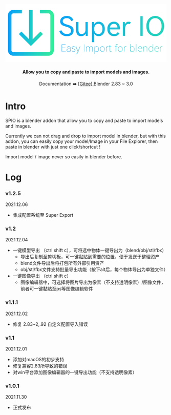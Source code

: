 <p align="center">
  <a href="https://atticus-lv.gitee.io/super_io/#/">
    <img src="res/img/logo_bg.png" alt="logo" width="540px"/>
  </a>
</p>
<h4 align="center">
    Allow you to copy and paste to import models and images. <br>
</h4>
<p align="center">
    Documentation ➡️
    <a href="https://atticus-lv.gitee.io/super_io/#/">
	[Gitee] 
    </a>
    Blender 2.83 ~ 3.0
</p>

# Intro

SPIO is a blender addon that allow you to copy and paste to import models and images. 

Currently we can not drag and drop to import model in blender, but with this addon, you can easily copy your model/Image in your File Explorer, then paste in blender with just one click/shortcut !

Import model / image never so easily in blender before.



# Log

### v1.2.5

2021.12.06

+ 集成配置系统至 Super Export


### v1.2

2021.12.04

+ 一键模型导出 （ctrl shift c），可将选中物体一键导出为（blend/obj/stl/fbx）
  + 导出后复制至剪切板，可一键黏贴到需要的位置，便于发送于整理资产
  + blend文件导出后将打包所有外部引用资产
  + obj/stl/fbx文件支持批量导出功能（按下alt后，每个物体导出为单独文件）
+ 一键图像导出 （ctrl shift c）
  + 图像编辑器中，可选择将图片导出为像素（不支持透明像素）/图像文件，前者可一键黏贴至ps等图像编辑软件

### v1.1.1

2021.12.02 

+ 修复 2.83~2,.92 自定义配置导入错误

### v1.1

2021.12.01 

+ 添加对macOS的初步支持
+ 修复兼容2.83所导致的错误
+ 对win平台添加图像编辑器的一键导出功能（不支持透明像素）

### v1.0.1

2021.11.30  

+ 正式发布